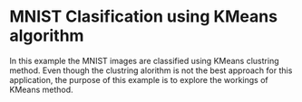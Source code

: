 # MNIST Clasification using KMeans algorithm
In this example the MNIST images are classified using KMeans clustring method. Even though the clustring
alorithm is not the best approach for this application, the purpose of this example is to explore the 
workings of KMeans method.
